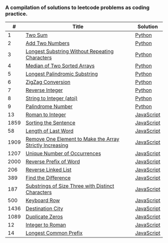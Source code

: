 ### A compilation of solutions to leetcode problems as coding practice.

| # | Title | Solution |
|---| ----- | -------- |
|1|[Two Sum](https://leetcode.com/problems/two-sum/)|[Python](./solutions/two-sum.py)
|2|[Add Two Numbers](https://leetcode.com/problems/add-two-numbers/)|[Python](./solutions/add-two.py)
|3|[Longest Substring Without Repeating Characters](https://leetcode.com/problems/longest-substring-without-repeating-characters/)|[Python](./solutions/longest-substring.py)
|4|[Median of Two Sorted Arrays](https://leetcode.com/problems/median-of-two-sorted-arrays/)|[Python](./solutions/median-sorted-arrays.py)
|5|[Longest Palindromic Substring](https://leetcode.com/problems/longest-palindromic-substring/)|[Python](./solutions/longest-palindrome.py)
|6|[ZigZag Conversion](https://leetcode.com/problems/zigzag-conversion/)|[Python](./solutions/zig-zag-conversion.py)
|7|[Reverse Integer](https://leetcode.com/problems/reverse-integer/)|[Python](./solutions/reverse-integer.py)
|8|[String to Integer (atoi)](https://leetcode.com/problems/string-to-integer-atoi/)|[Python](./solutions/string-to-integer.py)
|9|[Palindrome Number](https://leetcode.com/problems/palindrome-number/)|[Python](./solutions/palindrome-number.py)
|13|[Roman to Integer](https://leetcode.com/problems/roman-to-integer/)|[JavaScript](./solutions/roman-to-int.js)
|1859|[Sorting the Sentence](https://leetcode.com/problems/sorting-the-sentence/)|[JavaScript](./solutions/sort-sentence.js)
|58|[Length of Last Word](https://leetcode.com/problems/length-of-last-word/)|[JavaScript](./solutions/last-word-length.js)
|1909|[Remove One Element to Make the Array Strictly Increasing](https://leetcode.com/problems/remove-one-element-to-make-the-array-strictly-increasing/)|[JavaScript](./solutions/strictly-increasing.js)
|1207|[Unique Number of Occurrences](https://leetcode.com/problems/unique-number-of-occurrences/)|[JavaScript](./solutions/unique-occurances.js)
|2000|[Reverse Prefix of Word](https://leetcode.com/problems/reverse-prefix-of-word/)|[JavaScript](./solutions/reverse-prefix.js)
|206|[Reverse Linked List](https://leetcode.com/problems/reverse-linked-list/)|[JavaScript](./solutions/reverse-linked-list.js)
|389|[Find the Difference](https://leetcode.com/problems/find-the-difference/)|[JavaScript](./solutions/find-difference.js)
|187|[Substrings of Size Three with Distinct Characters](https://leetcode.com/problems/substrings-of-size-three-with-distinct-characters/)|[JavaScript](./solutions/good-substrings.js)
|500|[Keyboard Row](https://leetcode.com/problems/keyboard-row/)|[JavaScript](./solutions/keyboard-row.js)
|1436|[Destination City](https://leetcode.com/problems/destination-city/)|[JavaScript](./solutions/destination-city.js)
|1089|[Duplicate Zeros](https://leetcode.com/problems/duplicate-zeros/)|[JavaScript](./solutions/duplicate-zeros.js)
|12|[Integer to Roman](https://leetcode.com/problems/integer-to-roman/)|[JavaScript](./solutions/int-to-roman.js)
|14|[Longest Common Prefix](https://leetcode.com/problems/longest-common-prefix/)|[JavaScript](./solutions/common-prefix.js)
